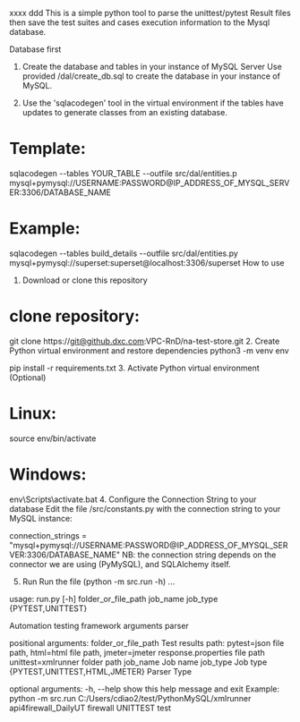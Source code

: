 xxxx
ddd
This is a simple python tool to parse the unittest/pytest Result files then save the test suites and cases execution information to the Mysql database.

Database first
1. Create the database and tables in your instance of MySQL Server
Use provided /dal/create_db.sql to create the database in your instance of MySQL.

2. Use the 'sqlacodegen' tool in the virtual environment if the tables have updates to generate classes from an existing database.
# Template:
sqlacodegen --tables YOUR_TABLE --outfile src/dal/entities.p mysql+pymysql://USERNAME:PASSWORD@IP_ADDRESS_OF_MYSQL_SERVER:3306/DATABASE_NAME
# Example:
sqlacodegen --tables build_details --outfile src/dal/entities.py mysql+pymysql://superset:superset@localhost:3306/superset
How to use
1. Download or clone this repository
# clone repository:
git clone https://git@github.dxc.com:VPC-RnD/na-test-store.git
2. Create Python virtual environment and restore dependencies
python3 -m venv env

pip install -r requirements.txt
3. Activate Python virtual environment (Optional)
# Linux:
source env/bin/activate
# Windows:
env\Scripts\activate.bat
4. Configure the Connection String to your database
Edit the file /src/constants.py with the connection string to your MySQL instance:

connection_strings = "mysql+pymysql://USERNAME:PASSWORD@IP_ADDRESS_OF_MYSQL_SERVER:3306/DATABASE_NAME"
NB: the connection string depends on the connector we are using (PyMySQL), and SQLAlchemy itself.

5. Run
Run the file (python -m src.run -h) ...

usage: run.py [-h] folder_or_file_path job_name job_type {PYTEST,UNITTEST}

Automation testing framework arguments parser

positional arguments:
  folder_or_file_path   Test results path: pytest=json file path,
                        html=html file path,
                        jmeter=jmeter response.properties file path
                        unittest=xmlrunner folder path
  job_name              Job name
  job_type              Job type
  {PYTEST,UNITTEST,HTML,JMETER}
                        Parser Type

optional arguments:
  -h, --help            show this help message and exit
Example: python -m src.run C:/Users/cdiao2/test/PythonMySQL/xmlrunner api4firewall_DailyUT firewall UNITTEST
test